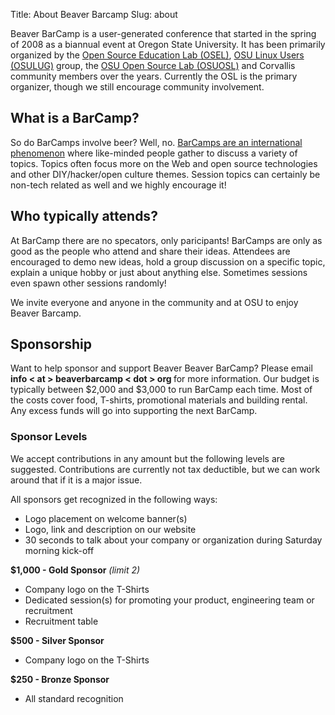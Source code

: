 Title: About Beaver Barcamp
Slug: about

Beaver BarCamp is a user-generated conference that started in the spring of
2008 as a biannual event at Oregon State University. It has been primarily organized by the [Open
Source Education Lab (OSEL)][1], [OSU Linux Users (OSULUG)][2] group, the [OSU
Open Source Lab (OSUOSL)][3] and Corvallis community members over the years.
Currently the OSL is the primary organizer, though we still encourage community
involvement.

## What is a BarCamp?

So do BarCamps involve beer? Well, no. [BarCamps are an international
phenomenon][4] where like-minded people gather to discuss a variety of topics.
Topics often focus more on the Web and open source technologies and other
DIY/hacker/open culture themes. Session topics can certainly be non-tech related as well
and we highly encourage it! 

## Who typically attends?

At BarCamp there are no specators, only paricipants! BarCamps are only as good
as the people who attend and share their ideas. Attendees are encouraged to
demo new ideas, hold a group discussion on a specific topic, explain a unique
hobby or just about anything else. Sometimes sessions even spawn
other sessions randomly!

We invite everyone and anyone in the community and at OSU to enjoy Beaver Barcamp.

## Sponsorship

Want to help sponsor and support Beaver Beaver BarCamp? Please email
<strong>info &lt; at &gt; beaverbarcamp &lt; dot &gt; org </strong> for more
information. Our budget is typically between $2,000 and $3,000 to run BarCamp
each time. Most of the costs cover food, T-shirts, promotional materials and
building rental. Any excess funds will go into supporting the next BarCamp.

### Sponsor Levels

We accept contributions in any amount but the following levels are suggested.
Contributions are currently not tax deductible, but we can work around that
if it is a major issue.

All sponsors get recognized in the following ways:

* Logo placement on welcome banner(s)
* Logo, link and description on our website
* 30 seconds to talk about your company or organization during Saturday morning
  kick-off

**$1,000 - Gold Sponsor** *(limit 2)*

* Company logo on the T-Shirts
* Dedicated session(s) for promoting your product, engineering team or recruitment
* Recruitment table

**$500 - Silver Sponsor**

* Company logo on the T-Shirts

**$250 - Bronze Sponsor**

* All standard recognition

[1]: http://osel.oregonstate.edu
[2]: http://lug.oregonstate.edu
[3]: http://osuosl.org
[4]: http://en.wikipedia.org/wiki/Barcamp
